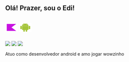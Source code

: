 ## Olá! Prazer, sou o Edi! 
<div style="display: inline_block"><br>
  <img align="center" alt="edi-kotlin" height="30" width="40" src="https://raw.githubusercontent.com/devicons/devicon/master/icons/kotlin/kotlin-plain.svg">
  <img align="center" alt="edi-android" height="30" width="40" src="https://raw.githubusercontent.com/devicons/devicon/master/icons/android/android-plain.svg">
</div>
  
  ##
 
<div> 
  <a href="https://www.linkedin.com/in/edijaniosouza/" target="_blank"><img src="https://img.shields.io/badge/-LinkedIn-%230077B5?style=for-the-badge&logo=linkedin&logoColor=white" target="_blank"></a> 
  <a href="https://www.instagram.com/edi_souza8/" target="_blank"><img src="https://img.shields.io/badge/-Instagram-%23E4405F?style=for-the-badge&logo=instagram&logoColor=white" target="_blank"></a>
  <a href = "mailto:edijanio.dev@gmail.com"><img src="https://img.shields.io/badge/-Gmail-%23333?style=for-the-badge&logo=gmail&logoColor=white" target="_blank"></a>
</div>
<div>
  <p>
    Atuo como desenvolvedor android e amo jogar wowzinho
  </p>
</div>
